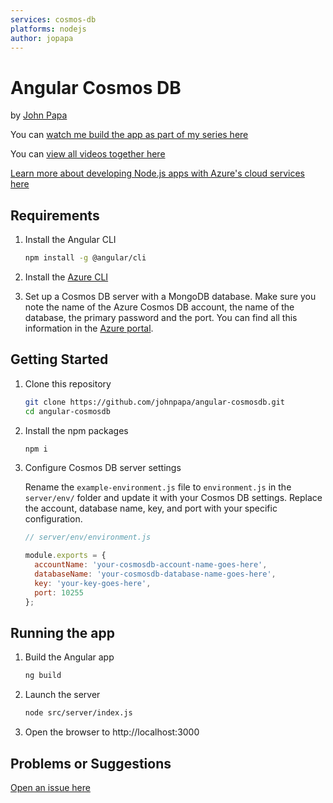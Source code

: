 ```yaml
---
services: cosmos-db
platforms: nodejs
author: jopapa
---
```


# Angular Cosmos DB

by [John Papa](http://twitter.com/john_papa)

You can [watch me build the app as part of my series here](https://johnpapa.net/angular-cosmosdb-1/)

You can [view all videos together here](/VIDEOS.md)

[Learn more about developing Node.js apps with Azure's cloud services here](https://docs.microsoft.com/en-us/nodejs/azure)

## Requirements

1. Install the Angular CLI

    ```bash
    npm install -g @angular/cli
    ```

2. Install the [Azure CLI](https://docs.microsoft.com/en-us/cli/azure/install-azure-cli)

3. Set up a Cosmos DB server with a MongoDB database. Make sure you note the name of the Azure Cosmos DB account, the name of the database, the primary password and the port. You can find all this information in the [Azure portal](https://portal.azure.com).


## Getting Started

1. Clone this repository

    ```bash
    git clone https://github.com/johnpapa/angular-cosmosdb.git
    cd angular-cosmosdb
    ```

2. Install the npm packages

    ```bash
    npm i
    ```

3. Configure Cosmos DB server settings

    Rename the `example-environment.js` file to `environment.js` in the `server/env/` folder and update it with your Cosmos DB settings. Replace the account, database name, key, and port with your specific configuration.

    ```javascript
    // server/env/environment.js

    module.exports = {
      accountName: 'your-cosmosdb-account-name-goes-here',
      databaseName: 'your-cosmosdb-database-name-goes-here',
      key: 'your-key-goes-here',
      port: 10255
    };
    ```

## Running the app

1. Build the Angular app

    ```bash
    ng build
    ```

2. Launch the server

    ```bash
    node src/server/index.js
    ```

3. Open the browser to http://localhost:3000

## Problems or Suggestions

[Open an issue here](https://github.com/johnpapa/angular-cosmos/issues)

